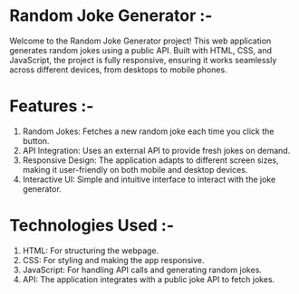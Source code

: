 # Random Joke Generator :-

Welcome to the Random Joke Generator project! This web application generates random jokes using a public API. Built with HTML, CSS, and JavaScript, the project is fully responsive, ensuring it works seamlessly across different devices, from desktops to mobile phones.

# Features :-

1. Random Jokes: Fetches a new random joke each time you click the button.
2. API Integration: Uses an external API to provide fresh jokes on demand.
3. Responsive Design: The application adapts to different screen sizes, making it user-friendly on both mobile and desktop devices.
4. Interactive UI: Simple and intuitive interface to interact with the joke generator.

# Technologies Used :-

1. HTML: For structuring the webpage.
2. CSS: For styling and making the app responsive.
3. JavaScript: For handling API calls and generating random jokes.
4. API: The application integrates with a public joke API to fetch jokes.
